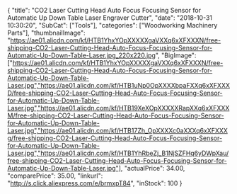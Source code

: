 {
	"title": "CO2 Laser Cutting Head Auto Focus Focusing Sensor for Automatic Up Down Table Laser Engraver Cutter",
	"date": "2018-10-31 10:30:20",
	"SubCat": ["Tools"],
	"categories": ["Woodworking Machinery Parts"],
	"thumbnailImage": "https://ae01.alicdn.com/kf/HTB1YhxYOpXXXXXgaVXXq6xXFXXXN/free-shipping-CO2-Laser-Cutting-Head-Auto-Focus-Focusing-Sensor-for-Automatic-Up-Down-Table-Laser.jpg_220x220.jpg",
	"BigImage": ["https://ae01.alicdn.com/kf/HTB1YhxYOpXXXXXgaVXXq6xXFXXXN/free-shipping-CO2-Laser-Cutting-Head-Auto-Focus-Focusing-Sensor-for-Automatic-Up-Down-Table-Laser.jpg","https://ae01.alicdn.com/kf/HTB1uNp0OpXXXXbpaFXXq6xXFXXXD/free-shipping-CO2-Laser-Cutting-Head-Auto-Focus-Focusing-Sensor-for-Automatic-Up-Down-Table-Laser.jpg","https://ae01.alicdn.com/kf/HTB19XeXOpXXXXXRapXXq6xXFXXXM/free-shipping-CO2-Laser-Cutting-Head-Auto-Focus-Focusing-Sensor-for-Automatic-Up-Down-Table-Laser.jpg","https://ae01.alicdn.com/kf/HTB17Zh_OpXXXXc0aXXXq6xXFXXXg/free-shipping-CO2-Laser-Cutting-Head-Auto-Focus-Focusing-Sensor-for-Automatic-Up-Down-Table-Laser.jpg","https://ae01.alicdn.com/kf/HTB1YhRbeZj_B1NjSZFHq6yDWpXau/free-shipping-CO2-Laser-Cutting-Head-Auto-Focus-Focusing-Sensor-for-Automatic-Up-Down-Table-Laser.jpg"],
	"actualPrice": 34.00,
	"comparePrice": 35.00,
	"linkurl": "http://s.click.aliexpress.com/e/brmxpT84",
	"inStock": 100
}
